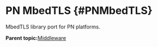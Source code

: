 # PN MbedTLS {#PNMbedTLS}

MbedTLS library port for PN platforms.

**Parent topic:**[Middleware](../topics/applicable_for_productrt1050_or_productrt1010_or_p.md)

